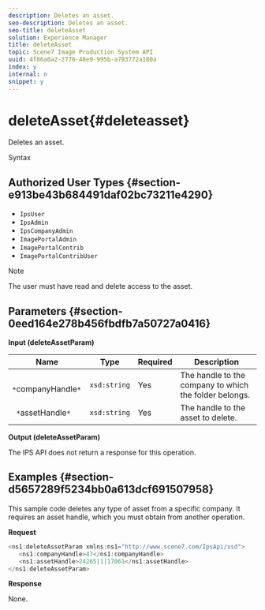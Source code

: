 ```yaml
---
description: Deletes an asset.
seo-description: Deletes an asset.
seo-title: deleteAsset
solution: Experience Manager
title: deleteAsset
topic: Scene7 Image Production System API
uuid: 4f86a0a2-2776-48e9-995b-a793772a180a
index: y
internal: n
snippet: y
---
```


# deleteAsset{#deleteasset}

Deletes an asset.

 Syntax 

## Authorized User Types {#section-e913be43b684491daf02bc73211e4290}

* `IpsUser` 
* `IpsAdmin` 
* `IpsCompanyAdmin` 
* `ImagePortalAdmin` 
* `ImagePortalContrib` 
* `ImagePortalContribUser`

>[!NOTE]
>
>The user must have read and delete access to the asset.

## Parameters {#section-0eed164e278b456fbdfb7a50727a0416}

**Input (deleteAssetParam)** 

|  Name  | Type  | Required  | Description  |
|---|---|---|---|
|  ` *`companyHandle`*`  | `xsd:string`  | Yes  | The handle to the company to which the folder belongs.  |
|  ` *`assetHandle`*`  | `xsd:string`  | Yes  | The handle to the asset to delete.  |

**Output (deleteAssetParam)**

The IPS API does not return a response for this operation.

## Examples {#section-d5657289f5234bb0a613dcf691507958}

This sample code deletes any type of asset from a specific company. It requires an asset handle, which you must obtain from another operation.

**Request** 

```java
<ns1:deleteAssetParam xmlns:ns1="http://www.scene7.com/IpsApi/xsd">
   <ns1:companyHandle>47</ns1:companyHandle>
   <ns1:assetHandle>24265|1|17061</ns1:assetHandle>
</ns1:deleteAssetParam>
```

**Response**

None. 
